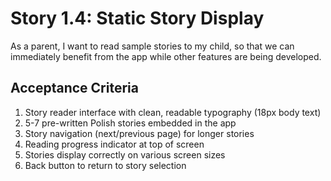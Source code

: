 # Story 1.4: Static Story Display

As a parent,
I want to read sample stories to my child,
so that we can immediately benefit from the app while other features are being developed.

## Acceptance Criteria

1. Story reader interface with clean, readable typography (18px body text)
2. 5-7 pre-written Polish stories embedded in the app
3. Story navigation (next/previous page) for longer stories
4. Reading progress indicator at top of screen
5. Stories display correctly on various screen sizes
6. Back button to return to story selection
